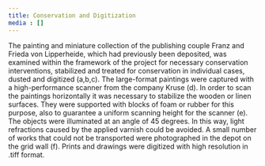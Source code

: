 ```yaml
---
title: Conservation and Digitization
media : []
---
```


The painting and miniature collection of the publishing couple Franz and Frieda von Lipperheide, which had previously been deposited, was examined within the framework of the project for necessary conservation interventions, stabilized and treated for conservation in individual cases, dusted and digitized (a,b,c). The large-format paintings were captured with a high-performance scanner from the company Kruse (d). In order to scan the paintings horizontally it was necessary to stabilize the wooden or linen surfaces. They were supported with blocks of foam or rubber for this purpose, also to guarantee a uniform scanning height for the scanner (e). The objects were illuminated at an angle of 45 degrees. In this way, light refractions caused by the applied varnish could be avoided. A small number of works that could not be transported were photographed in the depot on the grid wall (f). Prints and drawings were digitized with high resolution in .tiff format.
